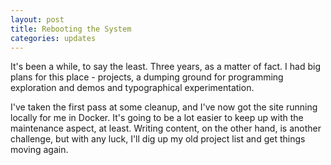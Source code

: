 ```yaml
---
layout: post
title: Rebooting the System
categories: updates
---
```


It's been a while, to say the least. Three years, as a matter of fact. I had big plans for this place - projects, a dumping ground for programming exploration and demos and typographical experimentation.

I've taken the first pass at some cleanup, and I've now got the site running locally for me in Docker. It's going to be a lot easier to keep up with the maintenance aspect, at least. Writing content, on the other hand, is another challenge, but with any luck, I'll dig up my old project list and get things moving again.
